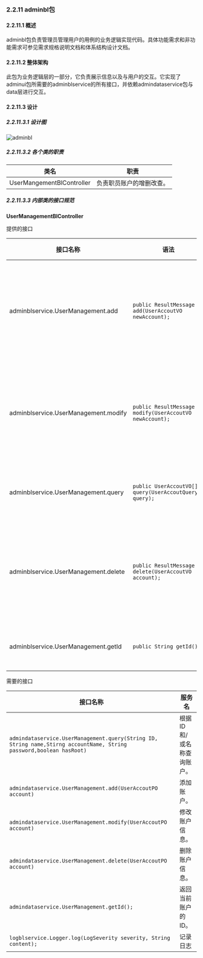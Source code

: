 ### 2.2.11 adminbl包

#### 2.2.11.1 概述

adminbl包负责管理员管理用户的用例的业务逻辑实现代码。具体功能需求和非功能需求可参见需求规格说明文档和体系结构设计文档。

#### 2.2.11.2 整体架构

此包为业务逻辑层的一部分，它负责展示信息以及与用户的交互。它实现了adminui包所需要的adminblservice的所有接口，并依赖admindataservice包与data层进行交互。

#### 2.2.11.3 设计

##### 2.2.11.3.1 设计图

![adminbl](/Users/ricering/ERPnju/docs/详细设计文档/img/设计图/adminbl.png)

##### 2.2.11.3.2 各个类的职责

| 类名                        | 职责           |
| ------------------------- | ------------ |
| UserMangementBlController | 负责职员账户的增删改查。 |

##### 2.2.11.3.3 内部类的接口规范

**UserManagementBlController**

提供的接口

| 接口名称                                 | 语法                                       | 前置条件                  | 后置条件                  |
| ------------------------------------ | ---------------------------------------- | --------------------- | --------------------- |
| adminblservice.UserManagement.add    | `public ResultMessage add(UserAccoutVO newAccount);` | 新账户信息合法且无冲突，用户具有最高权限。 | 新账户信息已经添加，持久化信息已经保存。  |
| adminblservice.UserManagement.modify | `public ResultMessage modify(UserAccoutVO newAccount);` | 新账户信息合法且无冲突，用户具有最高权限。 | 账户信息已经修改，持久化信息已经保存。   |
| adminblservice.UserManagement.query  | `public UserAccoutVO[] query(UserAccoutQueryVO query);` | 查询条件合法。               | 返回符合查询条件的数据。          |
| adminblservice.UserManagement.delete | `public ResultMessage delete(UserAccoutVO account);` | 选择的账户合法，用户具有最高权限      | 选定账户信息已经删除，持久化信息已经保存。 |
| adminblservice.UserManagement.getId  | `public String getId();`                 | 新建一个账户。               | 返回当前账户的ID。            |

需要的接口

| 接口名称                                     | 服务名            |
| ---------------------------------------- | -------------- |
| `admindataservice.UserManagement.query(String ID, String name,Stirng accountName, String password,boolean hasRoot)` | 根据ID和/或名称查询账户。 |
| `admindataservice.UserManagement.add(UserAccoutPO account)` | 添加账户。          |
| `admindataservice.UserManagement.modify(UserAccoutPO account)` | 修改账户信息。        |
| `admindataservice.UserManagement.delete(UserAccoutPO account)` | 删除账户信息。        |
| `admindataservice.UserManagement.getId();` | 返回当前账户的ID。     |
| `logblservice.Logger.log(LogSeverity severity, String content);` | 记录日志           |

